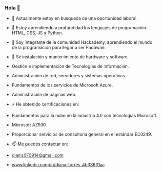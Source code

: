 ### Hola 👋

<!--
**DianaTorresR/DianaTorresR** is a ✨ _special_ ✨ repository because its `README.md` (this file) appears on your GitHub profile.
-->
- 🔭 Actualmente estoy en busqueda de una oportunidad laboral.
- 🌱 Estoy aprendiendo a profundidad los lenguajes de programación HTML, CSS, JS y Python.
- 👯 Soy integrante de la comunidad Hackademy, aprendiendo el mundo de la programación para llegar a ser Padawan.
- 💬 Sé instalación y mantenimiento de hardware y software.
-    Gestión e implementación de Tecnologías de Información.
-    Administración de red, servidores y sistemas operativos.
-    Fundamentos de los servicios de Microsoft Azure.
-    Administración de páginas web.
- ⚡ He obtenido certificaciones en:
-    Fundamentos para la nube en la industria 4.0 con tecnologías Microsoft.
-    Microsoft AZ900.
-    Proporcionar servicios de consultoría general en el estándar EC0249.
    
- 📫 Me puedes contactar en:
-   dianis070914@gmail.com
-   www.linkedin.com/in/diana-torres-4b33631aa



